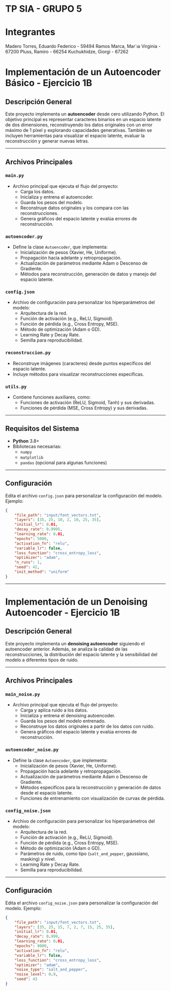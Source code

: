 # TP SIA - GRUPO 5 

# Integrantes
 Madero Torres, Eduardo Federico - 59494
 Ramos Marca, Mar´ıa Virginia - 67200
 Pluss, Ramiro - 66254
 Kuchukhidze, Giorgi - 67262

 # Implementación de un Autoencoder Básico - Ejercicio 1B

## Descripción General
Este proyecto implementa un **autoencoder** desde cero utilizando Python. El objetivo principal es representar caracteres binarios en un espacio latente de dos dimensiones, reconstruyendo los datos originales con un error máximo de 1 píxel y explorando capacidades generativas. También se incluyen herramientas para visualizar el espacio latente, evaluar la reconstrucción y generar nuevas letras.

---

## Archivos Principales

### `main.py`
- Archivo principal que ejecuta el flujo del proyecto:
  - Carga los datos.
  - Inicializa y entrena el autoencoder.
  - Guarda los pesos del modelo.
  - Reconstruye datos originales y los compara con las reconstrucciones.
  - Genera gráficos del espacio latente y evalúa errores de reconstrucción.

### `autoencoder.py`
- Define la clase `Autoencoder`, que implementa:
  - Inicialización de pesos (Xavier, He, Uniforme).
  - Propagación hacia adelante y retropropagación.
  - Actualización de parámetros mediante Adam o Descenso de Gradiente.
  - Métodos para reconstrucción, generación de datos y manejo del espacio latente.

### `config.json`
- Archivo de configuración para personalizar los hiperparámetros del modelo:
  - Arquitectura de la red.
  - Función de activación (e.g., ReLU, Sigmoid).
  - Función de pérdida (e.g., Cross Entropy, MSE).
  - Método de optimización (Adam o GD).
  - Learning Rate y Decay Rate.
  - Semilla para reproducibilidad.

### `reconstruccion.py`
- Reconstruye imágenes (caracteres) desde puntos específicos del espacio latente.
- Incluye métodos para visualizar reconstrucciones específicas.

### `utils.py`
- Contiene funciones auxiliares, como:
  - Funciones de activación (ReLU, Sigmoid, Tanh) y sus derivadas.
  - Funciones de pérdida (MSE, Cross Entropy) y sus derivadas.

---

## Requisitos del Sistema
- **Python** 3.8+
- Bibliotecas necesarias:
  - `numpy`
  - `matplotlib`
  - `pandas` (opcional para algunas funciones)

---

## Configuración
Edita el archivo `config.json` para personalizar la configuración del modelo. Ejemplo:
```json
{
    "file_path": "input/font_vectors.txt",
    "layers": [35, 25, 10, 2, 10, 25, 35],
    "initial_lr": 0.01,
    "decay_rate": 0.9995,
    "learning_rate": 0.01,
    "epochs": 5000,
    "activation_fn": "relu",
    "variable_lr": false,
    "loss_function": "cross_entropy_loss",
    "optimizer": "adam",
    "n_runs": 1,
    "seed": 42,
    "init_method": "uniform"
}
```
---

# Implementación de un Denoising Autoencoder - Ejercicio 1B

## Descripción General
Este proyecto implementa un **denoising autoencoder** siguiendo el autoencoder anterior. Además, se analiza la calidad de las reconstrucciones, la distribución del espacio latente y la sensibilidad del modelo a diferentes tipos de ruido.

---

## Archivos Principales

### `main_noise.py`
- Archivo principal que ejecuta el flujo del proyecto:
  - Carga y aplica ruido a los datos.
  - Inicializa y entrena el denoising autoencoder.
  - Guarda los pesos del modelo entrenado.
  - Reconstruye los datos originales a partir de los datos con ruido.
  - Genera gráficos del espacio latente y evalúa errores de reconstrucción.

### `autoencoder_noise.py`
- Define la clase `Autoencoder`, que implementa:
  - Inicialización de pesos (Xavier, He, Uniforme).
  - Propagación hacia adelante y retropropagación.
  - Actualización de parámetros mediante Adam o Descenso de Gradiente.
  - Métodos específicos para la reconstrucción y generación de datos desde el espacio latente.
  - Funciones de entrenamiento con visualización de curvas de pérdida.

### `config_noise.json`
- Archivo de configuración para personalizar los hiperparámetros del modelo:
  - Arquitectura de la red.
  - Función de activación (e.g., ReLU, Sigmoid).
  - Función de pérdida (e.g., Cross Entropy, MSE).
  - Método de optimización (Adam o GD).
  - Parámetros de ruido, como tipo (`salt_and_pepper`, gaussiano, masking) y nivel.
  - Learning Rate y Decay Rate.
  - Semilla para reproducibilidad.


---

## Configuración
Edita el archivo `config_noise.json` para personalizar la configuración del modelo. Ejemplo:
```json
{
    "file_path": "input/font_vectors.txt",
    "layers": [35, 25, 15, 7, 2, 7, 15, 25, 35],
    "initial_lr": 0.01,
    "decay_rate": 0.999,
    "learning_rate": 0.01,
    "epochs": 9000,
    "activation_fn": "relu",
    "variable_lr": false,
    "loss_function": "cross_entropy_loss",
    "optimizer": "adam",
    "noise_type": "salt_and_pepper",
    "noise_level": 0.9,
    "seed": 43
}
```
